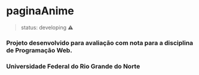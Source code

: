 # paginaAnime

>status: developing ⚠️

### Projeto desenvolvido para avaliação com nota para a disciplina de Programação Web.
### Universidade Federal do Rio Grande do Norte

